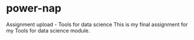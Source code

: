 # power-nap
Assignment upload - Tools for data science
This is my final assignment for my Tools for data science module.
